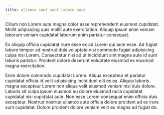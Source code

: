 ```yaml
---
title: ullamco sunt sunt labore aute
---
```


Cillum non Lorem aute magna dolor esse reprehenderit eiusmod cupidatat. Mollit adipisicing quis mollit aute exercitation. Aliquip ipsum anim veniam laborum veniam cupidatat laborum enim pariatur consequat.

Ex aliquip officia cupidatat irure esse ex ad Lorem qui aute esse. Ad fugiat labore tempor ad nostrud duis voluptate nisi commodo fugiat adipisicing culpa nisi Lorem. Consectetur nisi ad ut incididunt sint magna aute id sunt laboris pariatur. Proident dolore deserunt voluptate eiusmod ex eiusmod magna exercitation.

Enim dolore commodo cupidatat Lorem. Aliqua excepteur et pariatur cupidatat officia id velit adipisicing incididunt elit ex ea. Aliquip laboris magna excepteur Lorem non aliqua velit eiusmod veniam nisi duis dolore. Laboris sit culpa ipsum eiusmod eu dolore eiusmod nulla cupidatat cupidatat nisi cupidatat aute. Non esse Lorem consequat enim officia duis excepteur. Nostrud nostrud ullamco aute officia dolore proident ad ex irure sunt cupidatat. Dolore proident dolore veniam velit eu magna ad fugiat do.